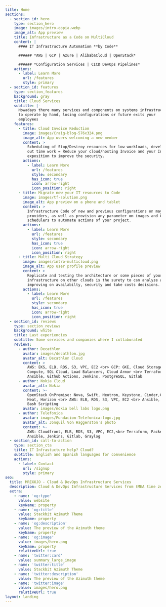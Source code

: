 ```yaml
---
title: Home
sections:
  - section_id: hero
    type: section_hero
    image: images/intro-copia.webp
    image_alt: App preview
    title: Infrastructure as a Code on MultiCloud
    content: |
      #### IT Infrastructure Automation **by Code**

      ###### *AWS | GCP | Azure | AlibabaCloud | OpenStack*

      ###### *Configuration Services | CICD DevOps Pipelines*
    actions:
      - label: Learn More
        url: /features
        style: primary
  - section_id: features
    type: section_features
    background: gray
    title: Cloud Services
    subtitle: |-
      Nowadays there many services and components on systems infrastructure 
      to operate by hand, losing configurations or future exits your 
      employees
    features:
      - title: Cloud Invoice Reduction
        image: images/Craig-blog-576x324.png
        image_alt: App users welcoming a new member
        content: >
          Scheduling of Stop/Destroy resources for low workloads, development &
          out time work = Reduce your cloud/hosting Invoice and your Internet
          exposition to improve the security.
        actions:
          - label: Learn More
            url: /features
            style: secondary
            has_icon: true
            icon: arrow-right
            icon_position: right
      - title: Migrate now your IT resources to Code
        image: images/tf-solution.png
        image_alt: App preview on a phone and tablet
        content: >
          Infrastructure Code of new and previous configurations on mayor Cloud
          providers, as well as provision any parameter on images and CI/CD
          schedulers to automate actions of your project.
        actions:
          - label: Learn More
            url: /features
            style: secondary
            has_icon: true
            icon: arrow-right
            icon_position: right
      - title: Multi Cloud Strategy
        image: images/intro-multicloud.png
        image_alt: App user profile preview
        content: >
          Replicate and testing the architecture or some pieces of your
          infrastructure on other clouds is the surety to can analyze and
          improving on availabilty, security and take costs decisions.
        actions:
          - label: Learn More
            url: /features
            style: secondary
            has_icon: true
            icon: arrow-right
            icon_position: right
  - section_id: reviews
    type: section_reviews
    background: white
    title: Last experiencies
    subtitle: Some services and companies where I collaborated
    reviews:
      - author: Decathlon
        avatar: images/decathlon.jpg
        avatar_alt: Decathlon Cloud
        content: >
          AWS: EKS, ELB, RDS, S3, VPC, EC2 <br> GCP: GKE, Cloud Storage,
          Compute, SQL Cloud, Load Balancers, Cloud Armor <br> Terraform Cloud,
          Ansible, Github Actions, Jenkins, PostgreSQL, Gitlab
      - author: Nokia Cloud
        avatar_alt: Nokia
        content: >-
          OpenStack OnPremise: Nova, Swift, Neutron, Keystone, Cinder,Glance,
          Heat, Horizon <br> AWS: ELB, RDS, S3, VPC, EC2 <br> Ansible, Python,
          Bash Scripting
        avatar: images/nokia bell labs logo.png
      - author: Telefonica
        avatar: images/Fundacion-Telefonica-logo.jpg
        avatar_alt: Jonquil Von Haggerston's photo
        content: >-
          AWS: Cloudfront, ELB, RDS, S3, VPC, EC2,<br> Terraform, Packer,
          Ansible, Jenkins, Gitlab, Graylog
  - section_id: call-to-action
    type: section_cta
    title: IT Infrastucture help? Cloud?
    subtitle: English and Spanish languages for convenience
    actions:
      - label: Contact
        url: /signup
        style: primary
seo:
  title: MREXOJO - Cloud & DevOps Infrastructure Services
  description: Cloud & DevOps Infrastructure Services from EMEA time zones. EN / ES
  extra:
    - name: 'og:type'
      value: website
      keyName: property
    - name: 'og:title'
      value: Stackbit Azimuth Theme
      keyName: property
    - name: 'og:description'
      value: The preview of the Azimuth theme
      keyName: property
    - name: 'og:image'
      value: images/hero.png
      keyName: property
      relativeUrl: true
    - name: 'twitter:card'
      value: summary_large_image
    - name: 'twitter:title'
      value: Stackbit Azimuth Theme
    - name: 'twitter:description'
      value: The preview of the Azimuth theme
    - name: 'twitter:image'
      value: images/hero.png
      relativeUrl: true
layout: landing
---
```

